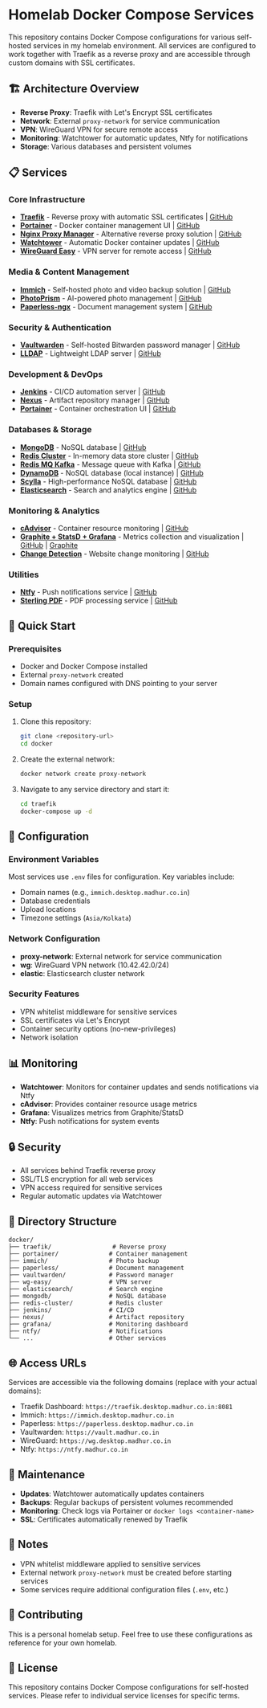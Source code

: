 # Homelab Docker Compose Services

This repository contains Docker Compose configurations for various self-hosted services in my homelab environment. All services are configured to work together with Traefik as a reverse proxy and are accessible through custom domains with SSL certificates.

## 🏗️ Architecture Overview

- **Reverse Proxy**: Traefik with Let's Encrypt SSL certificates
- **Network**: External `proxy-network` for service communication
- **VPN**: WireGuard VPN for secure remote access
- **Monitoring**: Watchtower for automatic updates, Ntfy for notifications
- **Storage**: Various databases and persistent volumes

## 📋 Services

### Core Infrastructure
- **[Traefik](traefik/)** - Reverse proxy with automatic SSL certificates | [GitHub](https://github.com/traefik/traefik)
- **[Portainer](portainer/)** - Docker container management UI | [GitHub](https://github.com/portainer/portainer)
- **[Nginx Proxy Manager](nginxproxymanager/)** - Alternative reverse proxy solution | [GitHub](https://github.com/NginxProxyManager/nginx-proxy-manager)
- **[Watchtower](watchtower/)** - Automatic Docker container updates | [GitHub](https://github.com/containrrr/watchtower)
- **[WireGuard Easy](wg-easy/)** - VPN server for remote access | [GitHub](https://github.com/wg-easy/wg-easy)

### Media & Content Management
- **[Immich](immich/)** - Self-hosted photo and video backup solution | [GitHub](https://github.com/immich-app/immich)
- **[PhotoPrism](photoprism/)** - AI-powered photo management | [GitHub](https://github.com/photoprism/photoprism)
- **[Paperless-ngx](paperless/)** - Document management system | [GitHub](https://github.com/paperless-ngx/paperless-ngx)

### Security & Authentication
- **[Vaultwarden](vaultwarden/)** - Self-hosted Bitwarden password manager | [GitHub](https://github.com/dani-garcia/vaultwarden)
- **[LLDAP](lldap/)** - Lightweight LDAP server | [GitHub](https://github.com/lldap/lldap)

### Development & DevOps
- **[Jenkins](jenkins/)** - CI/CD automation server | [GitHub](https://github.com/jenkinsci/jenkins)
- **[Nexus](nexus/)** - Artifact repository manager | [GitHub](https://github.com/sonatype/nexus-public)
- **[Portainer](portainer/)** - Container orchestration UI | [GitHub](https://github.com/portainer/portainer)

### Databases & Storage
- **[MongoDB](mongodb/)** - NoSQL database | [GitHub](https://github.com/mongodb/mongo)
- **[Redis Cluster](redis-cluster/)** - In-memory data store cluster | [GitHub](https://github.com/redis/redis)
- **[Redis MQ Kafka](redis-mq-kafka/)** - Message queue with Kafka | [GitHub](https://github.com/apache/kafka)
- **[DynamoDB](dynamodb/)** - NoSQL database (local instance) | [GitHub](https://github.com/aws/aws-sdk-java)
- **[Scylla](scylla/)** - High-performance NoSQL database | [GitHub](https://github.com/scylladb/scylla)
- **[Elasticsearch](elasticsearch/)** - Search and analytics engine | [GitHub](https://github.com/elastic/elasticsearch)

### Monitoring & Analytics
- **[cAdvisor](cadvisor/)** - Container resource monitoring | [GitHub](https://github.com/google/cadvisor)
- **[Graphite + StatsD + Grafana](graphite-statsd-grafana/)** - Metrics collection and visualization | [GitHub](https://github.com/grafana/grafana) | [Graphite](https://github.com/graphite-project/graphite-web)
- **[Change Detection](changedetection/)** - Website change monitoring | [GitHub](https://github.com/dgtlmoon/changedetection.io)

### Utilities
- **[Ntfy](ntfy/)** - Push notifications service | [GitHub](https://github.com/binwiederhier/ntfy)
- **[Sterling PDF](sterlingpdf/)** - PDF processing service | [GitHub](https://github.com/sterlingpdf/sterling-pdf)

## 🚀 Quick Start

### Prerequisites
- Docker and Docker Compose installed
- External `proxy-network` created
- Domain names configured with DNS pointing to your server

### Setup
1. Clone this repository:
   ```bash
   git clone <repository-url>
   cd docker
   ```

2. Create the external network:
   ```bash
   docker network create proxy-network
   ```

3. Navigate to any service directory and start it:
   ```bash
   cd traefik
   docker-compose up -d
   ```

## 🔧 Configuration

### Environment Variables
Most services use `.env` files for configuration. Key variables include:
- Domain names (e.g., `immich.desktop.madhur.co.in`)
- Database credentials
- Upload locations
- Timezone settings (`Asia/Kolkata`)

### Network Configuration
- **proxy-network**: External network for service communication
- **wg**: WireGuard VPN network (10.42.42.0/24)
- **elastic**: Elasticsearch cluster network

### Security Features
- VPN whitelist middleware for sensitive services
- SSL certificates via Let's Encrypt
- Container security options (no-new-privileges)
- Network isolation

## 📊 Monitoring

- **Watchtower**: Monitors for container updates and sends notifications via Ntfy
- **cAdvisor**: Provides container resource usage metrics
- **Grafana**: Visualizes metrics from Graphite/StatsD
- **Ntfy**: Push notifications for system events

## 🔒 Security

- All services behind Traefik reverse proxy
- SSL/TLS encryption for all web services
- VPN access required for sensitive services
- Regular automatic updates via Watchtower

## 📁 Directory Structure

```
docker/
├── traefik/                 # Reverse proxy
├── portainer/              # Container management
├── immich/                 # Photo backup
├── paperless/              # Document management
├── vaultwarden/            # Password manager
├── wg-easy/                # VPN server
├── elasticsearch/          # Search engine
├── mongodb/                # NoSQL database
├── redis-cluster/          # Redis cluster
├── jenkins/                # CI/CD
├── nexus/                  # Artifact repository
├── grafana/                # Monitoring dashboard
├── ntfy/                   # Notifications
└── ...                     # Other services
```

## 🌐 Access URLs

Services are accessible via the following domains (replace with your actual domains):
- Traefik Dashboard: `https://traefik.desktop.madhur.co.in:8081`
- Immich: `https://immich.desktop.madhur.co.in`
- Paperless: `https://paperless.desktop.madhur.co.in`
- Vaultwarden: `https://vault.madhur.co.in`
- WireGuard: `https://wg.desktop.madhur.co.in`
- Ntfy: `https://ntfy.madhur.co.in`

## 🔄 Maintenance

- **Updates**: Watchtower automatically updates containers
- **Backups**: Regular backups of persistent volumes recommended
- **Monitoring**: Check logs via Portainer or `docker logs <container-name>`
- **SSL**: Certificates automatically renewed by Traefik

## 📝 Notes

- VPN whitelist middleware applied to sensitive services
- External network `proxy-network` must be created before starting services
- Some services require additional configuration files (`.env`, etc.)

## 🤝 Contributing

This is a personal homelab setup. Feel free to use these configurations as reference for your own homelab.

## 📄 License

This repository contains Docker Compose configurations for self-hosted services. Please refer to individual service licenses for specific terms.

